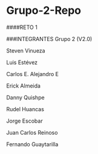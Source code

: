 # Grupo-2-Repo
####RETO 1

###INTEGRANTES Grupo 2 (V2.0)

Steven Vinueza

Luis Estévez

Carlos E. Alejandro E

Erick Almeida

Danny Quishpe

Rudel Huancas

Jorge Escobar

Juan Carlos Reinoso

Fernando Guaytarilla